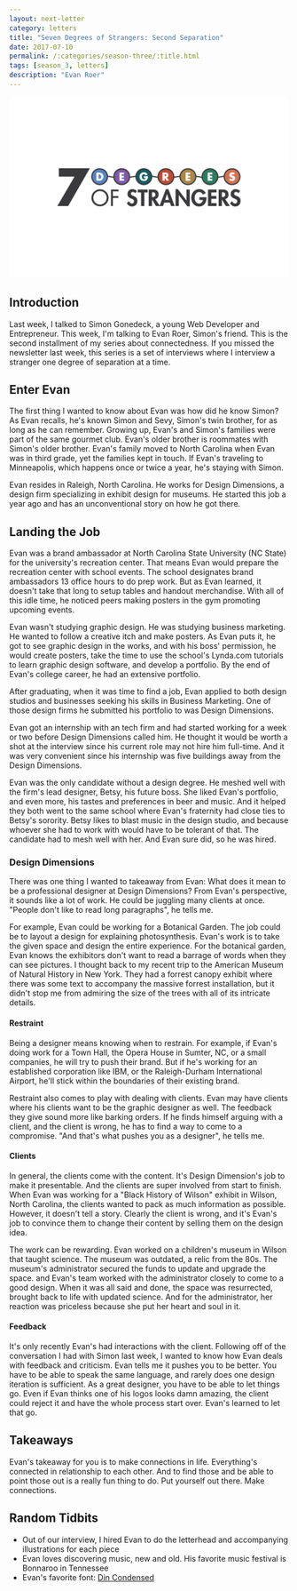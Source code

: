 ```yaml
---
layout: next-letter
category: letters
title: "Seven Degrees of Strangers: Second Separation"
date: 2017-07-10
permalink: /:categories/season-three/:title.html
tags: [season_3, letters]
description: "Evan Roer"
---
```


<img src="https://github.com/jermspeaks/jermspeaks.github.io/blob/master/assets/images/7_Degrees_Of_Strangers_Letterhead.png?raw=true" alt="7 Degrees of Strangers Letterhead" width="600" />

## Introduction

Last week, I talked to Simon Gonedeck, a young Web Developer and Entrepreneur. This week, I'm talking to Evan Roer, Simon's friend. This is the second installment of my series about connectedness. If you missed the newsletter last week, this series is a set of interviews where I interview a stranger one degree of separation at a time.

## Enter Evan

The first thing I wanted to know about Evan was how did he know Simon? As Evan recalls, he's known Simon and Sevy, Simon's twin brother, for as long as he can remember. Growing up, Evan's and Simon's families were part of the same gourmet club. Evan's older brother is roommates with Simon's older brother. Evan's family moved to North Carolina when Evan was in third grade, yet the families kept in touch. If Evan's traveling to Minneapolis, which happens once or twice a year, he's staying with Simon.

Evan resides in Raleigh, North Carolina. He works for Design Dimensions, a design firm specializing in exhibit design for museums. He started this job a year ago and has an unconventional story on how he got there.

## Landing the Job

Evan was a brand ambassador at North Carolina State University (NC State) for the university's recreation center. That means Evan would prepare the recreation center with school events. The school designates brand ambassadors 13 office hours to do prep work. But as Evan learned, it doesn't take that long to setup tables and handout merchandise. With all of this idle time, he noticed peers making posters in the gym promoting upcoming events.

Evan wasn't studying graphic design. He was studying business marketing. He wanted to follow a creative itch and make posters. As Evan puts it, he got to see graphic design in the works, and with his boss' permission, he would create posters, take the time to use the school's Lynda.com tutorials to learn graphic design software, and develop a portfolio. By the end of Evan's college career, he had an extensive portfolio.

After graduating, when it was time to find a job, Evan applied to both design studios and businesses seeking his skills in Business Marketing. One of those design firms he submitted his portfolio to was Design Dimensions.

Evan got an internship with an tech firm and had started working for a week or two before Design Dimensions called him. He thought it would be worth a shot at the interview since his current role may not hire him full-time. And it was very convenient since his internship was five buildings away from the Design Dimensions.

Evan was the only candidate without a design degree. He meshed well with the firm's lead designer, Betsy, his future boss. She liked Evan's portfolio, and even more, his tastes and preferences in beer and music. And it helped they both went to the same school where Evan's fraternity had close ties to Betsy's sorority. Betsy likes to blast music in the design studio, and because whoever she had to work with would have to be tolerant of that. The candidate had to mesh well with her. And Evan sure did, so he was hired.

### Design Dimensions

There was one thing I wanted to takeaway from Evan: What does it mean to be a professional designer at Design Dimensions? From Evan's perspective, it sounds like a lot of work. He could be juggling many clients at once. "People don't like to read long paragraphs", he tells me.

For example, Evan could be working for a Botanical Garden. The job could be to layout a design for explaining photosynthesis. Evan's work is to take the given space and design the entire experience. For the botanical garden, Evan knows the exhibitors don't want to read a barrage of words when they can see pictures. I thought back to my recent trip to the American Museum of Natural History in New York. They had a forrest canopy exhibit where there was some text to accompany the massive forrest installation, but it didn't stop me from admiring the size of the trees with all of its intricate details.

#### Restraint

Being a designer means knowing when to restrain. For example, if Evan's doing work for a Town Hall, the Opera House in Sumter, NC, or a small companies, he will try to push their brand. But if he's working for an established corporation like IBM, or the Raleigh-Durham International Airport, he'll stick within the boundaries of their existing brand.

Restraint also comes to play with dealing with clients. Evan may have clients where his clients want to be the graphic designer as well. The feedback they give sound more like barking orders. If he finds himself arguing with a client, and the client is wrong, he has to find a way to come to a compromise. "And that's what pushes you as a designer", he tells me.

#### Clients

In general, the clients come with the content. It's Design Dimension's job to make it presentable. And the clients are super involved from start to finish. When Evan was working for a "Black History of Wilson" exhibit in Wilson, North Carolina, the clients wanted to pack as much information as possible. However, it doesn't tell a story. Clearly the client is wrong, and it's Evan's job to convince them to change their content by selling them on the design idea.

The work can be rewarding. Evan worked on a children's museum in Wilson that taught science. The museum was outdated, a relic from the 80s. The museum's administrator secured the funds to update and upgrade the space. and Evan's team worked with the administrator closely to come to a good design. When it was all said and done, the space was resurrected, brought back to life with updated science. And for the administrator, her reaction was priceless because she put her heart and soul in it.

#### Feedback

It's only recently Evan's had interactions with the client. Following off of the conversation I had with Simon last week, I wanted to know how Evan deals with feedback and criticism. Evan tells me it pushes you to be better. You have to be able to speak the same language, and rarely does one design iteration is sufficient. As a great designer, you have to be able to let things go. Even if Evan thinks one of his logos looks damn amazing, the client could reject it and have the whole process start over. Evan's learned to let that go.

## Takeaways

Evan's takeaway for you is to make connections in life. Everything's connected in relationship to each other. And to find those and be able to point those out is a really fun thing to do. Put yourself out there. Make connections.

## Random Tidbits

- Out of our interview, I hired Evan to do the letterhead and accompanying illustrations for each piece
- Evan loves discovering music, new and old. His favorite music festival is Bonnaroo in Tennessee
- Evan's favorite font: [Din Condensed](https://typekit.com/fonts/din-condensed)
